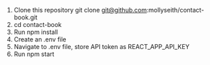 1. Clone this repository git clone git@github.com:mollyseith/contact-book.git
2. cd contact-book
3. Run npm install
4. Create an .env file 
5. Navigate to .env file, store API token as REACT_APP_API_KEY
5. Run npm start